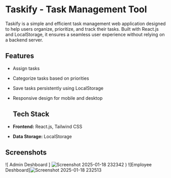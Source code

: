 # Taskify - Task Management Tool

Taskify is a simple and efficient task management web application designed to help users organize, prioritize, and track their tasks. Built with React.js and LocalStorage, it ensures a seamless user experience without relying on a backend server.

## Features
- Assign tasks 
- Categorize tasks based on priorities
- Save tasks persistently using LocalStorage
- Responsive design for mobile and desktop

  ## Tech Stack
- **Frontend:** React.js, Tailwind CSS
- **Data Storage:** LocalStorage

## Screenshots
![ Admin Deshboard ] ![Screenshot 2025-01-18 232342](https://github.com/user-attachments/assets/2d9541d1-ac4a-49dd-8076-b883b36b8f38)
)
![Employee Deshboard]![Screenshot 2025-01-18 232513](https://github.com/user-attachments/assets/8d65f9b5-4908-4e70-a92e-5e54f7d8bff2)

